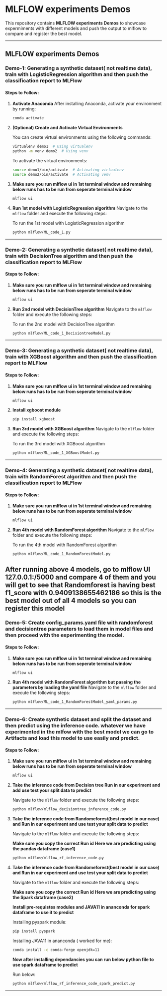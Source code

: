 # MLFLOW experiments Demos

This repository contains **MLFLOW experiments Demos** to showcase expermiments with different models and push the output to mlflow to compare and register the best model.

---

## MLFLOW experiments Demos

### Demo-1: Generating a synthetic dataset( not realtime data), train with LogisticRegression algorithm and then push the classification report to MLFlow

#### Steps to Follow:

1. **Activate Anaconda**
   After installing Anaconda, activate your environment by running:
   
   ```bash
   conda activate
   ```

2. **(Optional) Create and Activate Virtual Environments**
   
   You can create virtual environments using the following commands:
   
   ```bash
   virtualenv demo1  # Using virtualenv
   python -m venv demo2  # Using venv
   ```

   To activate the virtual environments:
   
   ```bash
   source demo1/bin/activate  # Activating virtualenv
   source demo2/bin/activate  # Activating venv
   ```
3. **Make sure you run mlflow ui in 1st terminal window and remaining below runs has to be run from seperate terminal window**

   ```bash
   mlflow ui 
   ```

4. **Run 1st model with LogisticRegression algorithm**
   Navigate to the `mlflow` folder and execute the following steps:
   
   To run the 1st model with LogisticRegression algorithm

   ```bash
   python mlflow/ML_code_1.py
   ```
---

### Demo-2: Generating a synthetic dataset( not realtime data), train with DecisionTree algorithm and then push the classification report to MLFlow

#### Steps to Follow:

1. **Make sure you run mlflow ui in 1st terminal window and remaining below runs has to be run from seperate terminal window**

   ```bash
   mlflow ui 
   ```

2. **Run 2nd model with DecisionTree algorithm**
   Navigate to the `mlflow` folder and execute the following steps:
   
   To run the 2nd model with DecisionTree algorithm

   ```bash
   python mlflow/ML_code_1_DecisiontreeModel.py
   ```
---

### Demo-3: Generating a synthetic dataset( not realtime data), train with XGBoost algorithm and then push the classification report to MLFlow

#### Steps to Follow:

1. **Make sure you run mlflow ui in 1st terminal window and remaining below runs has to be run from seperate terminal window**

   ```bash
   mlflow ui 
   ```
2. **Install xgboost module**

   ```bash
   pip install xgboost
   ```

3. **Run 3rd model with XGBoost algorithm**
   Navigate to the `mlflow` folder and execute the following steps:
   
   To run the 3rd model with XGBoost algorithm

   ```bash
   python mlflow/ML_code_1_XGBoostModel.py
   ```
---

### Demo-4: Generating a synthetic dataset( not realtime data), train with RandomForest algorithm and then push the classification report to MLFlow

#### Steps to Follow:

1. **Make sure you run mlflow ui in 1st terminal window and remaining below runs has to be run from seperate terminal window**

   ```bash
   mlflow ui 
   ```

2. **Run 4th model with RandomForest algorithm**
   Navigate to the `mlflow` folder and execute the following steps:
   
   To run the 4th model with RandomForest algorithm

   ```bash
   python mlflow/ML_code_1_RandomForestModel.py
   ```

**After running above 4 models, go to mlflow UI 127.0.0.1:/5000 and compare 4 of them and you will get to see that Randomforest is having best f1_score with 0.9409138655462186 so this is the best model out of all 4 models so you can register this model**
---

### Demo-5: Create config_params.yaml file with randomforest and decisiontree parameters to load them in model files and then proceed with the experimenting the model.

#### Steps to Follow:

1. **Make sure you run mlflow ui in 1st terminal window and remaining below runs has to be run from seperate terminal window**

   ```bash
   mlflow ui 
   ```

2. **Run 4th model with RandomForest algorithm but passing the parameters by loading the yaml file**
   Navigate to the `mlflow` folder and execute the following steps:

   ```bash
   python mlflow/ML_code_1_RandomForestModel_yaml_params.py
   ```


---

### Demo-6: Create synthetic dataset and split the dataset and then predict using the inference code. whatever we have experimented in the mlfow with the best model we can go to Artifacts and load this model to use easily and predict.

#### Steps to Follow:

1. **Make sure you run mlflow ui in 1st terminal window and remaining below runs has to be run from seperate terminal window**

   ```bash
   mlflow ui 
   ```

2. **Take the inference code from Decision tree Run in our experiment and add use test your split data to predict**

   Navigate to the `mlflow` folder and execute the following steps:

   ```bash
   python mlflow/mlflow_decisiontree_inference_code.py
   ```

3. **Take the inference code from Randomeforest(best model in our case) and Run in our experiment and use test your split data to predict**
   
   Navigate to the `mlflow` folder and execute the following steps:

   **Make sure you copy the correct Run id**
   **Here we are predicting using the pandas dataframe (case1)**

   ```bash
   python mlflow/mlflow_rf_inference_code.py
   ```
4. **Take the inference code from Randomeforest(best model in our case) and Run in our experiment and use test your split data to predict**
   
   Navigate to the `mlflow` folder and execute the following steps:
   
    **Make sure you copy the correct Run id**
    **Here we are predicting using the Spark dataframe (case2)**

    **Install pre-requistes modules and JAVA11 in ananconda for spark dataframe to use it to predict**

    Installing pyspark module:

   ```bash
   pip install pyspark
   ```

    Installing JAVA11 in ananconda ( worked for me):

   ```bash
   conda install -c conda-forge openjdk=11
   ```

    **Now after installing dependancies you can run below python file to use spark dataframe to predict**

    Run below:

   ```bash
   python mlflow/mlflow_rf_inference_code_spark_predict.py
   ```


---


